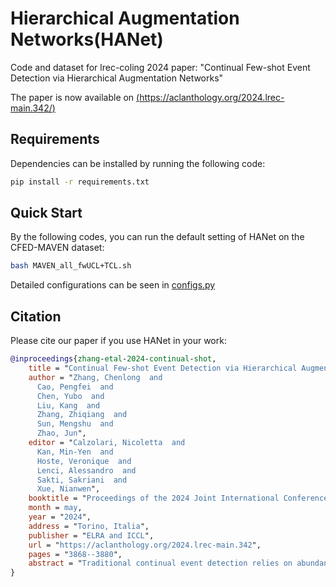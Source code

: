# **H**ierarchical **A**ugmentation **Net**works(HANet)

Code and dataset for lrec-coling 2024 paper: "Continual Few-shot Event Detection via Hierarchical Augmentation Networks"

The paper is now available on [(https://aclanthology.org/2024.lrec-main.342/)](https://aclanthology.org/2024.lrec-main.342/)

## Requirements

Dependencies can be installed by running the following code:

```bash
pip install -r requirements.txt
```

## Quick Start

By the following codes, you can run the default setting of HANet on the CFED-MAVEN dataset:

```bash
bash MAVEN_all_fwUCL+TCL.sh
```

Detailed configurations can be seen in [configs.py](./configs.py)

## Citation

Please cite our paper if you use HANet in your work:

```bibtex
@inproceedings{zhang-etal-2024-continual-shot,
    title = "Continual Few-shot Event Detection via Hierarchical Augmentation Networks",
    author = "Zhang, Chenlong  and
      Cao, Pengfei  and
      Chen, Yubo  and
      Liu, Kang  and
      Zhang, Zhiqiang  and
      Sun, Mengshu  and
      Zhao, Jun",
    editor = "Calzolari, Nicoletta  and
      Kan, Min-Yen  and
      Hoste, Veronique  and
      Lenci, Alessandro  and
      Sakti, Sakriani  and
      Xue, Nianwen",
    booktitle = "Proceedings of the 2024 Joint International Conference on Computational Linguistics, Language Resources and Evaluation (LREC-COLING 2024)",
    month = may,
    year = "2024",
    address = "Torino, Italia",
    publisher = "ELRA and ICCL",
    url = "https://aclanthology.org/2024.lrec-main.342",
    pages = "3868--3880",
    abstract = "Traditional continual event detection relies on abundant labeled data for training, which is often impractical to obtain in real-world applications. In this paper, we introduce continual few-shot event detection (CFED), a more commonly encountered scenario when a substantial number of labeled samples are not accessible. The CFED task is challenging as it involves memorizing previous event types and learning new event types with few-shot samples. To mitigate these challenges, we propose a memory-based framework: Hierarchical Augmentation Network (HANet). To memorize previous event types with limited memory, we incorporate prototypical augmentation into the memory set. For the issue of learning new event types in few-shot scenarios, we propose a contrastive augmentation module for token representations. Despite comparing with previous state-of-the-art methods, we also conduct comparisons with ChatGPT. Experiment results demonstrate that our method significantly outperforms all of these methods in multiple continual few-shot event detection tasks.",
}

```
